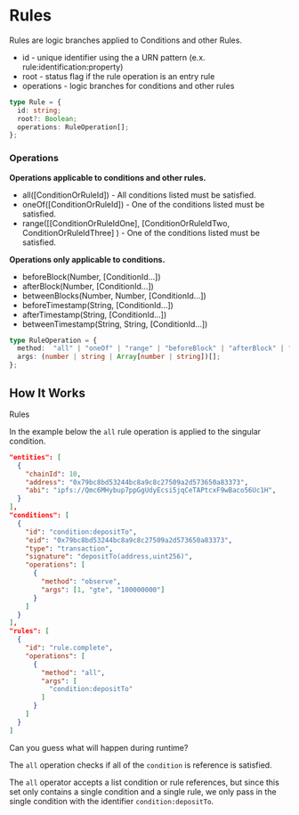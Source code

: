# Rules

Rules are logic branches applied to Conditions and other Rules.

- id - unique identifier using the a URN pattern (e.x. rule:identification:property)
- root - status flag if the rule operation is an entry rule
- operations - logic branches for conditions and other rules

```ts
type Rule = {
  id: string;
  root?: Boolean;
  operations: RuleOperation[];
};
```

### Operations
**Operations applicable to conditions and other rules.**
- all([ConditionOrRuleId]) - All conditions listed must be satisfied.
- oneOf([ConditionOrRuleId]) - One of the conditions listed must be satisfied.
- range([[ConditionOrRuleIdOne], [ConditionOrRuleIdTwo, ConditionOrRuleIdThree] ) - One of the conditions listed must be satisfied.

**Operations only applicable to conditions.**
- beforeBlock(Number, [ConditionId...])
- afterBlock(Number, [ConditionId...])
- betweenBlocks(Number, Number, [ConditionId...])
- beforeTimestamp(String, [ConditionId...])
- afterTimestamp(String, [ConditionId...])
- betweenTimestamp(String, String, [ConditionId...])

```ts
type RuleOperation = {
  method:  "all" | "oneOf" | "range" | "beforeBlock" | "afterBlock" | "beforeTimestamp" | "afterTimestamp";
  args: (number | string | Array[number | string])[];
};
```

## How It Works

Rules 

In the example below the `all` rule operation is applied to the singular condition.

```json
"entities": [
  {
    "chainId": 10,
    "address": "0x79bc8bd53244bc8a9c8c27509a2d573650a83373",
    "abi": "ipfs://Qmc6MHybup7ppGgUdyEcsi5jqCeTAPtcxF9wBaco56Uc1H",
  }
],
"conditions": [
  {
    "id": "condition:depositTo",
    "eid": "0x79bc8bd53244bc8a9c8c27509a2d573650a83373",
    "type": "transaction",
    "signature": "depositTo(address,uint256)",
    "operations": [
      {
        "method": "observe",
        "args": [1, "gte", "100000000"]
      }
    ]
  }
],
"rules": [
  {
    "id": "rule.complete",
    "operations": [
      {
        "method": "all",
        "args": [
          "condition:depositTo"
        ]
      }
    ]
  }
]
```

Can you guess what will happen during runtime?

The `all` operation checks if all of the `condition` is reference is satisfied.

The `all` operator accepts a list condition or rule references, but since this set only contains a single condition and a single rule, we only pass in the single condition with the identifier `condition:depositTo`.

